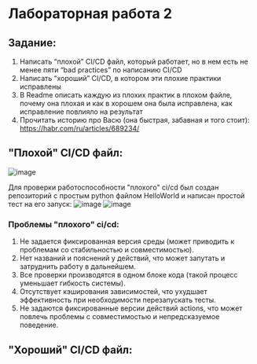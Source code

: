 # Лабораторная работа 2
## Задание:
1. Написать “плохой” CI/CD файл, который работает, но в нем есть не менее пяти “bad practices” по написанию CI/CD
2. Написать “хороший” CI/CD, в котором эти плохие практики исправлены
3. В Readme описать каждую из плохих практик в плохом файле, почему она плохая и как в хорошем она была исправлена, как исправление повлияло на результат
4. Прочитать историю про Васю (она быстрая, забавная и того стоит): https://habr.com/ru/articles/689234/

## "Плохой" CI/CD файл:
![image](https://github.com/user-attachments/assets/ad1856e1-dcd4-4779-840a-25b552355e6e)

Для проверки работоспособности "плохого" ci/cd был создан репозиторий с простым python файлом HelloWorld и написан простой тест на его запуск:
![image](https://github.com/user-attachments/assets/4c077d00-93aa-4006-b11d-a08c1100c719)
![image](https://github.com/user-attachments/assets/05661138-1e3f-4717-99f2-4cde56c33333)

### Проблемы "плохого" ci/cd:
1. Не задается фиксированная версия среды (может приводить к проблемам со стабильностью и совместимостью).
2. Нет названий и пояснений у действий, что может запутать и затруднить работу в дальнейшем.
3. Все проверки производятся в одном блоке кода (такой процесс уменьшает гибкость системы).
4. Отсутствует кэширования зависимостей, что ухудшает эффективность при необходимости перезапускать тесты.
5. Не задаются фиксированные версии действий actions, что может повлечь проблемы с совместимостью и непредсказуемое поведение.

## "Хороший" CI/CD файл:
